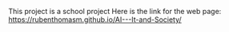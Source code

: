 This project is a school project Here is the link for the web page: https://rubenthomasm.github.io/AI---It-and-Society/
